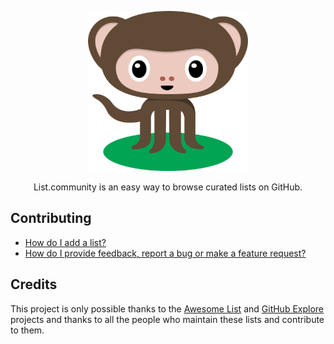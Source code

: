 <p align="center">
  <a href="https://list.community/">
    <img alt="Octomonkey welcomes you!" src="public/octomonkey.svg" width="256" height="256">
  </a>
</p>

<p align="center">
  List.community is an easy way to browse curated lists on GitHub.
</p>

## Contributing

* [How do I add a list?](docs/CONTRIBUTING.md#how-do-i-add-a-list)
* [How do I provide feedback, report a bug or make a feature request?](docs/CONTRIBUTING.md#how-do-i-provide-feedback-report-a-bug-or-make-a-feature-request)

## Credits

This project is only possible thanks to the [Awesome List](https://github.com/sindresorhus/awesome)
and [GitHub Explore](https://github.com/github/explore) projects and thanks to all the people who maintain
these lists and contribute to them.
